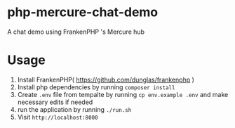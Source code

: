 # php-mercure-chat-demo
A chat demo using FrankenPHP 's Mercure hub


# Usage

1. Install FrankenPHP( https://github.com/dunglas/frankenphp )
2. Install php dependencies by running `composer install`
3. Create `.env` file from tempalte by running `cp env.example .env` and make necessary edits if needed
4. run the application by running `./run.sh` 
5. Visit `http://localhost:8000`
